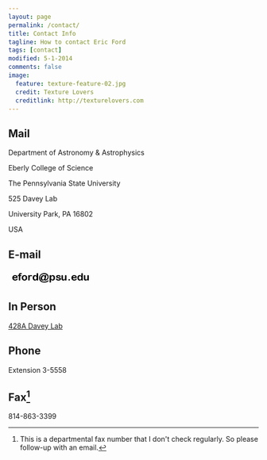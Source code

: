 ```yaml
---
layout: page
permalink: /contact/
title: Contact Info
tagline: How to contact Eric Ford
tags: [contact]
modified: 5-1-2014
comments: false
image:
  feature: texture-feature-02.jpg
  credit: Texture Lovers
  creditlink: http://texturelovers.com
---
```


## Mail
 
Department of Astronomy & Astrophysics  

Eberly College of Science  

The Pennsylvania State University  

525 Davey Lab  

University Park, PA 16802  

USA  

## E-mail
<img src="/images/eford_psu_edu.png"  alt=" email address " /> 

## In Person
[428A Davey Lab](http://www.google.com/maps/place/Physical+Science+Library/@40.798193,-77.862918,17z/data=!3m1!4b1!4m2!3m1!1s0x0:0x8b04b39634dcf263 " Google Map to Davey Lab ")

## Phone
Extension 3-5558

## Fax[^1]
814-863-3399

[^1]:  This is a departmental fax number that I don't check regularly.  So please follow-up with an email. 
